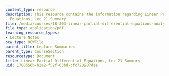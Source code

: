```yaml
---
content_type: resource
description: This resource contains the information regarding Linear Partial Differential
  Equations, Lec 21 Summary.
file: /media/courses/18-303-linear-partial-differential-equations-analysis-and-numerics-fall-2014/1788556bb2a2f52f03bdcfc720987d1e_MIT18_303F14_Lecture21.pdf
file_type: application/pdf
learning_resource_types:
- Lecture Notes
ocw_type: OCWFile
parent_title: Lecture Summaries
parent_type: CourseSection
resourcetype: Document
title: Linear Partial Differential Equations, Lec 21 Summary
uid: 1788556b-b2a2-f52f-03bd-cfc720987d1e
---
```

